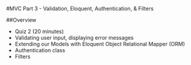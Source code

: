 #MVC Part 3 - Validation, Eloquent, Authentication, & Filters

##Overview
* Quiz 2 (20 minutes)
* Validating user input, displaying error messages
* Extending our Models with Eloquent Object Relational Mapper (ORM)
* Authentication class
* Filters

